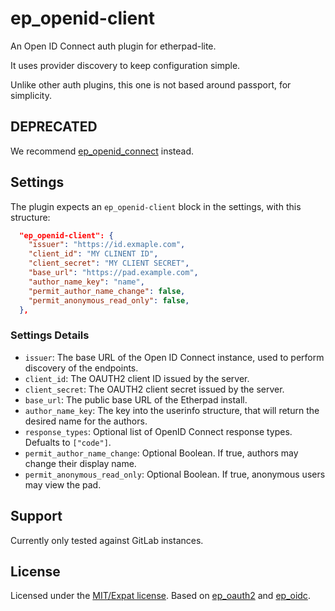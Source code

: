 # ep_openid-client

An Open ID Connect auth plugin for etherpad-lite.

It uses provider discovery to keep configuration simple.

Unlike other auth plugins, this one is not based around passport, for
simplicity.

## DEPRECATED

We recommend [ep_openid_connect][] instead.

[ep_openid_connect]: (https://github.com/ether/ep_openid_connect/)

## Settings

The plugin expects an `ep_openid-client` block in the settings, with
this structure:

```json
  "ep_openid-client": {
    "issuer": "https://id.exmaple.com",
    "client_id": "MY CLINENT ID",
    "client_secret": "MY CLIENT SECRET",
    "base_url": "https://pad.example.com",
    "author_name_key": "name",
    "permit_author_name_change": false,
    "permit_anonymous_read_only": false,
  },
```

### Settings Details

* `issuer`: The base URL of the Open ID Connect instance, used to
            perform discovery of the endpoints.
* `client_id`: The OAUTH2 client ID issued by the server.
* `client_secret`: The OAUTH2 client secret issued by the server.
* `base_url`: The public base URL of the Etherpad install.
* `author_name_key`: The key into the userinfo structure, that will
                     return the desired name for the authors.
* `response_types`: Optional list of OpenID Connect response types.
                    Defualts to `["code"]`.
* `permit_author_name_change`: Optional Boolean. If true, authors may
                               change their display name.
* `permit_anonymous_read_only`: Optional Boolean. If true, anonymous
                                users may view the pad.

## Support

Currently only tested against GitLab instances.

## License

Licensed under the [MIT/Expat license](LICENSE).
Based on [ep_oauth2] and [ep_oidc].

[ep_oauth2]: https://github.com/HumanBrainProject/ep_oauth2
[ep_oidc]: https://github.com/ToniIltanen/ep_oidc
